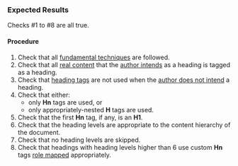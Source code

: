 ### Expected Results
Checks #&#x2060;1 to #&#x2060;8 are all true.
#### Procedure
 1. Check that all [fundamental techniques](https://www.pdfa.org/glossary-of-accessibility-terminology-in-pdf/#fundamental-techniques) are followed.
 2. Check that all [real content](https://pdfa.org/glossary-of-accessibility-terminology-in-pdf/#real-content) that the [author intends](https://pdfa.org/glossary-of-accessibility-terminology-in-pdf/#Authors_intent) as a heading is tagged as a heading.
 3. Check that [heading tags](https://pdfa.org/glossary-of-accessibility-terminology-in-pdf/#Heading_tag) are not used when the [author does not intend](https://pdfa.org/glossary-of-accessibility-terminology-in-pdf/#Authors_intent) a heading.
 4. Check that either:
    - only **Hn** tags are used, or
    - only appropriately-nested **H** tags are used.
 5. Check that the first **Hn** tag, if any, is an **H1**.
 6. Check that the heading levels are appropriate to the content hierarchy of the document.
 7. Check that no heading levels are skipped.
 8. Check that headings with heading levels higher than 6 use custom **Hn** tags [role mapped](https://pdfa.org/glossary-of-accessibility-terminology-in-pdf/#role-mapping) appropriately.
